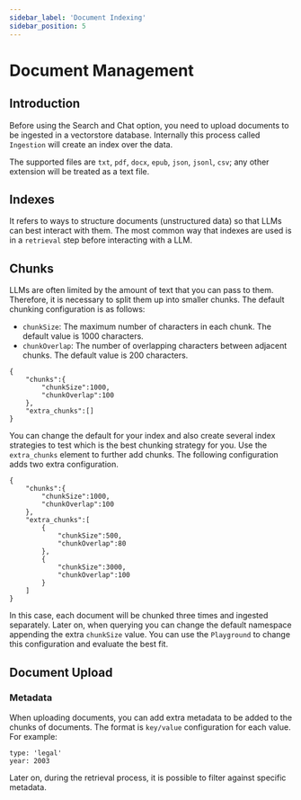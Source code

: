 ```yaml
---
sidebar_label: 'Document Indexing'
sidebar_position: 5
---
```


# Document Management

## Introduction

Before using the Search and Chat option, you need to upload documents to be ingested in a vectorstore database. Internally this process called `Ingestion` will create an index over the data.

The supported files are `txt`, `pdf`, `docx`, `epub`, `json`, `jsonl`, `csv`; any other extension will be treated as a text file.

## Indexes

It refers to ways to structure documents (unstructured data) so that LLMs can best interact with them. The most common way that indexes are used is in a `retrieval` step before interacting with a LLM.

## Chunks

LLMs are often limited by the amount of text that you can pass to them. Therefore, it is necessary to split them up into smaller chunks. The default chunking configuration is as follows:

 * `chunkSize`: The maximum number of characters in each chunk. The default value is 1000 characters.
 * `chunkOverlap`: The number of overlapping characters between adjacent chunks. The default value is 200 characters.

```
{
    "chunks":{
        "chunkSize":1000,
        "chunkOverlap":100
    },
    "extra_chunks":[]
}
```

You can change the default for your index and also create several index strategies to test which is the best chunking strategy for you. Use the `extra_chunks` element to further add chunks. The following configuration adds two extra configuration.

```
{
    "chunks":{
        "chunkSize":1000,
        "chunkOverlap":100
    },
    "extra_chunks":[
        {
            "chunkSize":500,
            "chunkOverlap":80
        },
        {
            "chunkSize":3000,
            "chunkOverlap":100
        }
    ]
}
```

In this case, each document will be chunked three times and ingested separately. Later on, when querying you can change the default namespace appending the extra `chunkSize` value. You can use the `Playground` to change this configuration and evaluate the best fit.

## Document Upload

### Metadata

When uploading documents, you can add extra metadata to be added to the chunks of documents. The format is `key/value` configuration for each value. For example:

```
type: 'legal'
year: 2003
```

Later on, during the retrieval process, it is possible to filter against specific metadata.